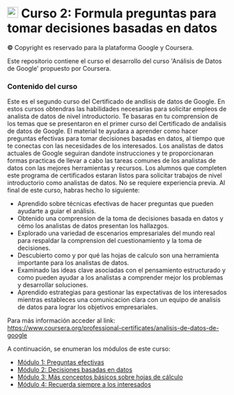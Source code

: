 # <img src="https://github.com/shimadasoftware/data-analysis-path/assets/73977456/9dfa6ce6-b8d0-44d0-b472-74f530bd4728" alt="Italian Trulli" style="width:25px;height:25px;"> Curso 2: Formula preguntas para tomar decisiones basadas en datos
**©** Copyright es reservado para la plataforma Google y Coursera.

Este repositorio contiene el curso el desarrollo del curso 'Análisis de Datos de Google' propuesto por Coursera.

### Contenido del curso

Este es el segundo curso del Certificado de andlisis de datos de Google. En estos cursos obtendras las habilidades necesarias para solicitar empleos de analista de datos de nivel introductorio. Te basaras en tu comprension de los temas que se presentaron en el primer curso del Certificado de andalisis de datos de Google. El material te ayudara a aprender como hacer preguntas efectivas para tomar decisiones basadas en datos, al tiempo que te conectas con las necesidades de los interesados. Los analistas de datos actuales de Google seguiran dandote instrucciones y te proporcionaran formas practicas de llevar a cabo las tareas comunes de los analistas de datos con las mejores herramientas y recursos. Los alumnos que completen este programa de certificados estaran listos para solicitar trabajos de nivel introductorio como analistas de datos. No se requiere experiencia previa. Al final de este curso, habras hecho lo siguiente: 

- Aprendido sobre técnicas efectivas de hacer preguntas que pueden ayudarte a guiar el análisis.
- Obtenido una comprension de la toma de decisiones basada en datos y cémo los analistas de datos presentan los hallazgos.
- Explorado una variedad de escenarios empresariales del mundo real para respaldar la comprension del cuestionamiento y la toma de decisiones.
- Descubierto como y por qué las hojas de calculo son una herramienta importante para los analistas de datos.
- Examinado las ideas clave asociadas con el pensamiento estructurado y como pueden ayudar a los analistas a comprender mejor los problemas y desarrollar soluciones.
- Aprendido estrategias para gestionar las expectativas de los interesados mientras estableces una comunicacion clara con un equipo de analisis de datos para lograr los objetivos empresariales.

Para más información acceder al link: https://www.coursera.org/professional-certificates/analisis-de-datos-de-google

A continuación, se enumeran los módulos de este curso:
<ul dir="auto">
  <li><a href="./module%201/module%201.md">Módulo 1: Preguntas efectivas</a></li>
  <li><a href="./module%202/module%202.md">Módulo 2: Decisiones basadas en datos</a></li>
  <li><a href="./module%203/module%203.md">Módulo 3: Más conceptos básicos sobre hojas de cálculo</a></li>
  <li><a href="./module%204/module%204.md">Módulo 4: Recuerda siempre a los interesados</a></li>
</ul>
